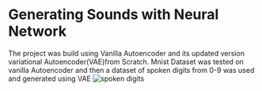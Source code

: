 # Generating Sounds with Neural Network
The project was build using Vanilla Autoencoder and its updated version variational Autoencoder(VAE)from Scratch. Mnist Dataset was tested on vanilla Autoencoder
and then a dataset of spoken digits from 0-9 was used and generated using VAE ![spoken digits](https://github.com/Jakobovski/free-spoken-digit-dataset)

